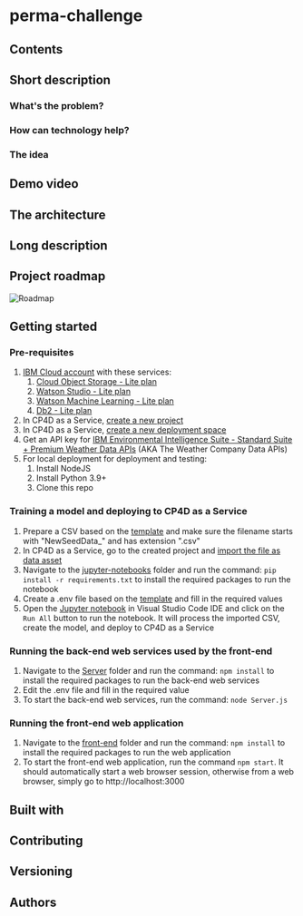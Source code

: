 # perma-challenge

## Contents


## Short description

### What's the problem?

### How can technology help?

### The idea


## Demo video

## The architecture

## Long description

## Project roadmap
![Roadmap](https://user-images.githubusercontent.com/65171375/198656432-5cd834fc-3787-4673-bdb4-ffdd5c99a0af.png)


## Getting started
### Pre-requisites
1. [IBM Cloud account](https://cloud.ibm.com) with these services:
    1. [Cloud Object Storage - Lite plan](https://cloud.ibm.com/objectstorage/create)
    2. [Watson Studio - Lite plan](https://cloud.ibm.com/catalog/services/watson-studio)
    3. [Watson Machine Learning - Lite plan](https://cloud.ibm.com/catalog/services/watson-machine-learning)
    4. [Db2 - Lite plan](https://cloud.ibm.com/catalog/services/db2)
2. In CP4D as a Service, [create a new project](https://dataplatform.cloud.ibm.com/docs/content/wsj/getting-started/projects.html)
3. In CP4D as a Service, [create a new deployment space](https://dataplatform.cloud.ibm.com/docs/content/wsj/analyze-data/ml-space-create.html)
4. Get an API key for [IBM Environmental Intelligence Suite - Standard Suite + Premium Weather Data APIs](https://www.ibm.com/products/environmental-intelligence-suite) (AKA The Weather Company Data APIs)
5. For local deployment for deployment and testing:
    1. Install NodeJS
    2. Install Python 3.9+
    3. Clone this repo
### Training a model and deploying to CP4D as a Service
1. Prepare a CSV based on the [template](jupyter-notebooks/Template%20NewSeedData_Crop_Seed.csv) and make sure the filename starts with "NewSeedData_" and has extension ".csv"
2. In CP4D as a Service, go to the created project and [import the file as data asset](https://dataplatform.cloud.ibm.com/docs/content/wsj/manage-data/add-data-project.html#files)
3. Navigate to the [jupyter-notebooks](jupyter-notebooks) folder and run the command: `pip install -r requirements.txt` to install the required packages to run the notebook
4. Create a .env file based on the [template](jupyter-notebooks/Template%20.env) and fill in the required values
5. Open the [Jupyter notebook](jupyter-notebooks/Seed%20Variant%20Data%20Processing.ipynb) in Visual Studio Code IDE and click on the `Run All` button to run the notebook. It will process the imported CSV, create the model, and deploy to CP4D as a Service
### Running the back-end web services used by the front-end
1. Navigate to the [Server](Server) folder and run the command: `npm install` to install the required packages to run the back-end web services
2. Edit the .env file and fill in the required value
3. To start the back-end web services, run the command: `node Server.js`
### Running the front-end web application
1. Navigate to the [front-end](front-end) folder and run the command: `npm install` to install the required packages to run the web application
2. To start the front-end web application, run the command `npm start`. It should automatically start a web browser session, otherwise from a web browser, simply go to http://localhost:3000

## Built with


## Contributing


## Versioning


## Authors

